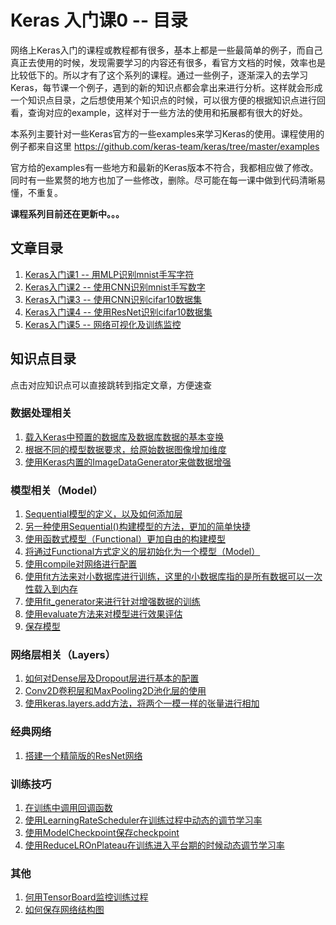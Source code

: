 # Keras 入门课0 -- 目录

  网络上Keras入门的课程或教程都有很多，基本上都是一些最简单的例子，而自己真正去使用的时候，发现需要学习的内容还有很多，看官方文档的时候，效率也是比较低下的。所以才有了这个系列的课程。通过一些例子，逐渐深入的去学习Keras，每节课一个例子，遇到的新的知识点都会拿出来进行分析。这样就会形成一个知识点目录，之后想使用某个知识点的时候，可以很方便的根据知识点进行回看，查询对应的example，这样对于一些方法的使用和拓展都有很大的好处。

本系列主要针对一些Keras官方的一些examples来学习Keras的使用。课程使用的例子都来自这里 https://github.com/keras-team/keras/tree/master/examples

官方给的examples有一些地方和最新的Keras版本不符合，我都相应做了修改。同时有一些累赘的地方也加了一些修改，删除。尽可能在每一课中做到代码清晰易懂，不重复。

**课程系列目前还在更新中。。。**

## 文章目录
1.	[Keras入门课1 -- 用MLP识别mnist手写字符][class_1]
2. [Keras入门课2 -- 使用CNN识别mnist手写数字][class_2]
3. [Keras入门课3 -- 使用CNN识别cifar10数据集][class_3]
4. [Keras入门课4 -- 使用ResNet识别cifar10数据集][class_4]
5. [Keras入门课5 -- 网络可视化及训练监控][class_5]
## 知识点目录

点击对应知识点可以直接跳转到指定文章，方便速查

### 数据处理相关
1.	[载入Keras中预置的数据库及数据库数据的基本变换][class_1]
1.  [根据不同的模型数据要求，给原始数据图像增加维度][class_2]
1. [使用Keras内置的ImageDataGenerator来做数据增强][class_3]

### 模型相关（Model）
1.	[Sequential模型的定义，以及如何添加层][class_1]
1. [另一种使用Sequential()构建模型的方法，更加的简单快捷][class_3]
1. [使用函数式模型（Functional）更加自由的构建模型][class_4]
1. [将通过Functional方式定义的层初始化为一个模型（Model）][class_4]
1.	[使用compile对网络进行配置][class_1]
1.	[使用fit方法来对小数据库进行训练，这里的小数据库指的是所有数据可以一次性载入到内存][class_1]
1. [使用fit_generator来进行针对增强数据的训练][class_3]
1.	[使用evaluate方法来对模型进行效果评估][class_1]
1. [保存模型][class_3]

### 网络层相关（Layers）
1.	[如何对Dense层及Dropout层进行基本的配置][class_1]
1. [Conv2D卷积层和MaxPooling2D池化层的使用][class_2]
1. [使用keras.layers.add方法，将两个一模一样的张量进行相加][class_4]

### 经典网络
1. [搭建一个精简版的ResNet网络][class_4]

### 训练技巧
1. [在训练中调用回调函数][class_4]
1. [使用LearningRateScheduler在训练过程中动态的调节学习率][class_4]
1. [使用ModelCheckpoint保存checkpoint][class_4]
1. [使用ReduceLROnPlateau在训练进入平台期的时候动态调节学习率][class_4]

### 其他
1. [何用TensorBoard监控训练过程][class_5]
2. [如何保存网络结构图][class_5]





[class_1]:http://blog.csdn.net/tsyccnh/article/details/78834171
[class_2]:http://blog.csdn.net/tsyccnh/article/details/78835384
[class_3]:http://blog.csdn.net/tsyccnh/article/details/78838005
[class_4]:http://blog.csdn.net/tsyccnh/article/details/78865167
[class_5]:http://blog.csdn.net/tsyccnh/article/details/78867562